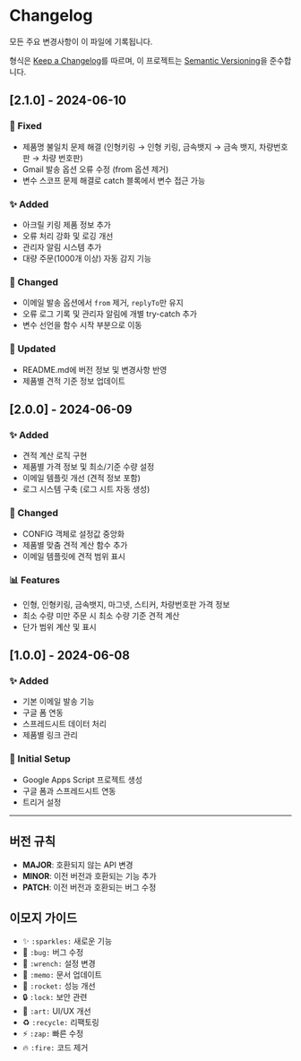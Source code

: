# Changelog

모든 주요 변경사항이 이 파일에 기록됩니다.

형식은 [Keep a Changelog](https://keepachangelog.com/ko/1.0.0/)를 따르며,
이 프로젝트는 [Semantic Versioning](https://semver.org/lang/ko/)을 준수합니다.

## [2.1.0] - 2024-06-10

### 🐛 Fixed
- 제품명 불일치 문제 해결 (인형키링 → 인형 키링, 금속뱃지 → 금속 뱃지, 차량번호판 → 차량 번호판)
- Gmail 발송 옵션 오류 수정 (from 옵션 제거)
- 변수 스코프 문제 해결로 catch 블록에서 변수 접근 가능

### ✨ Added
- 아크릴 키링 제품 정보 추가
- 오류 처리 강화 및 로깅 개선
- 관리자 알림 시스템 추가
- 대량 주문(1000개 이상) 자동 감지 기능

### 🔧 Changed
- 이메일 발송 옵션에서 `from` 제거, `replyTo`만 유지
- 오류 로그 기록 및 관리자 알림에 개별 try-catch 추가
- 변수 선언을 함수 시작 부분으로 이동

### 📝 Updated
- README.md에 버전 정보 및 변경사항 반영
- 제품별 견적 기준 정보 업데이트

## [2.0.0] - 2024-06-09

### ✨ Added
- 견적 계산 로직 구현
- 제품별 가격 정보 및 최소/기준 수량 설정
- 이메일 템플릿 개선 (견적 정보 포함)
- 로그 시스템 구축 (로그 시트 자동 생성)

### 🔧 Changed
- CONFIG 객체로 설정값 중앙화
- 제품별 맞춤 견적 계산 함수 추가
- 이메일 템플릿에 견적 범위 표시

### 📊 Features
- 인형, 인형키링, 금속뱃지, 마그넷, 스티커, 차량번호판 가격 정보
- 최소 수량 미만 주문 시 최소 수량 기준 견적 계산
- 단가 범위 계산 및 표시

## [1.0.0] - 2024-06-08

### ✨ Added
- 기본 이메일 발송 기능
- 구글 폼 연동
- 스프레드시트 데이터 처리
- 제품별 링크 관리

### 🔧 Initial Setup
- Google Apps Script 프로젝트 생성
- 구글 폼과 스프레드시트 연동
- 트리거 설정

---

## 버전 규칙

- **MAJOR**: 호환되지 않는 API 변경
- **MINOR**: 이전 버전과 호환되는 기능 추가
- **PATCH**: 이전 버전과 호환되는 버그 수정

## 이모지 가이드

- ✨ `:sparkles:` 새로운 기능
- 🐛 `:bug:` 버그 수정
- 🔧 `:wrench:` 설정 변경
- 📝 `:memo:` 문서 업데이트
- 🚀 `:rocket:` 성능 개선
- 🔒 `:lock:` 보안 관련
- 🎨 `:art:` UI/UX 개선
- ♻️ `:recycle:` 리팩토링
- ⚡ `:zap:` 빠른 수정
- 🔥 `:fire:` 코드 제거 
